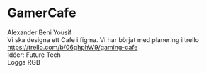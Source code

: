 # GamerCafe
Alexander Beni Yousif  
Vi ska designa ett Cafe i figma.
Vi har börjat med planering i trello  
https://trello.com/b/06ghphW9/gaming-cafe  
Idéer:
Future Tech  
Logga RGB  
